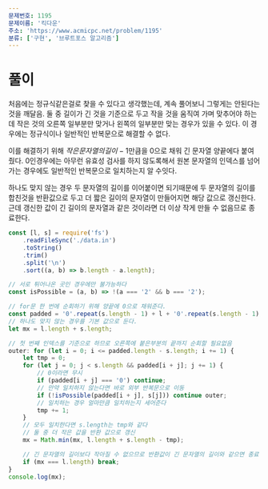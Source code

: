 ```yaml
---
문제번호: 1195
문제이름: '킥다운'
주소: 'https://www.acmicpc.net/problem/1195'
분류: ['구현', '브루트포스 알고리즘']
---
```


# 풀이

처음에는 정규식같은걸로 찾을 수 있다고 생각했는데, 계속 풀어보니 그렇게는 안된다는 것을 깨달음. 둘 중 길이가 긴 것을 기준으로 두고 작을 것을 움직여 가며 맞추어야 하는데 작은 것의 오른쪽 일부분만 맞거나 왼쪽의 일부분만 맞는 경우가 있을 수 있다. 이 경우에는 정규식이나 일반적인 반복문으로 해결할 수 없다.

이를 해결하기 위해 $작은 문자열의 길이 - 1$만큼을 0으로 채워 긴 문자열 양끝에다 붙여줬다. 0인경우에는 아무런 유효성 검사를 하지 않도록해서 원본 문자열의 인덱스를 넘어가는 경우에도 일반적인 반복문으로 일치하는지 알 수잇다.

하나도 맞지 않는 경우 두 문자열의 길이를 이어붙이면 되기때문에 두 문자열의 길이를 합친것을 반환값으로 두고 더 짧은 길이의 문자열이 만들어지면 해당 값으로 갱신한다. 근데 갱신한 값이 긴 길이의 문자열과 같은 것이라면 더 이상 작게 만들 수 없음므로 종료한다.

```js
const [l, s] = require('fs')
	.readFileSync('./data.in')
	.toString()
	.trim()
	.split('\n')
	.sort((a, b) => b.length - a.length);

// 서로 튀어나온 곳인 경우에만 불가능하다
const isPossible = (a, b) => !(a === '2' && b === '2');

// for문 한 번에 순회하기 위해 양끝에 0으로 채워준다.
const padded = '0'.repeat(s.length - 1) + l + '0'.repeat(s.length - 1);
// 하나도 맞지 않는 경우를 기본 값으로 둔다.
let mx = l.length + s.length;

// 첫 번째 인덱스를 기준으로 하므로 오른쪽에 붙은부분의 끝까지 순회할 필요없음
outer: for (let i = 0; i <= padded.length - s.length; i += 1) {
	let tmp = 0;
	for (let j = 0; j < s.length && padded[i + j]; j += 1) {
        // 0이라면 무시
		if (padded[i + j] === '0') continue;
        // 만약 일치하지 않는다면 바로 외부 반복문으로 이동
		if (!isPossible(padded[i + j], s[j])) continue outer;
        // 일치하는 경우 얼마만큼 일치하는지 세어준다
		tmp += 1;
	}
    // 모두 일치한다면 s.length는 tmp와 같다
    // 둘 중 더 작은 값을 반환 값으로 갱신
	mx = Math.min(mx, l.length + s.length - tmp);

    // 긴 문자열의 길이보다 작아질 수 없으므로 반환값이 긴 문자열의 길이와 같으면 종료
	if (mx === l.length) break;
}
console.log(mx);
```
